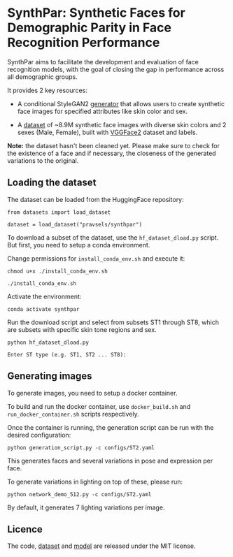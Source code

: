 # SynthPar: Synthetic Faces for Demographic Parity in Face Recognition Performance 

SynthPar aims to facilitate the development and evaluation of face recognition models, with the goal of closing the gap in performance across all demographic groups.

It provides 2 key resources:

- A conditional StyleGAN2 [generator](https://huggingface.co/pravsels/synthpar) that allows users to create synthetic face images for specified attributes like skin color and sex.
    
- A [dataset](https://huggingface.co/datasets/pravsels/synthpar) of ~8.9M synthetic face images with diverse skin colors and 2 sexes (Male, Female), built with [VGGFace2](https://github.com/ox-vgg/vgg_face2) dataset and labels.


**Note:** the dataset hasn't been cleaned yet. Please make sure to check for the existence of a face and if necessary, the closeness of the generated variations to the original. 

## Loading the dataset

The dataset can be loaded from the HuggingFace repository:

```
from datasets import load_dataset

dataset = load_dataset("pravsels/synthpar")
```

To download a subset of the dataset, use the `hf_dataset_dload.py` script. But first, you need to setup a conda environment. 

Change permissions for `install_conda_env.sh` and execute it:
```
chmod u+x ./install_conda_env.sh

./install_conda_env.sh
```

Activate the environment:
```
conda activate synthpar
```

Run the download script and select from subsets ST1 through ST8, which are subsets with specific skin tone regions and sex. 
```
python hf_dataset_dload.py

Enter ST type (e.g. ST1, ST2 ... ST8):
```


## Generating images 

To generate images, you need to setup a docker container. 

To build and run the docker container, use `docker_build.sh` and `run_docker_container.sh` scripts respectively.

Once the container is running, the generation script can be run with the desired configuration:
```
python generation_script.py -c configs/ST2.yaml
```
This generates faces and several variations in pose and expression per face. 


To generate variations in lighting on top of these, please run: 
```
python network_demo_512.py -c configs/ST2.yaml
```
By default, it generates 7 lighting variations per image. 

## Licence 

The code, [dataset](https://huggingface.co/datasets/pravsels/synthpar) and [model](https://huggingface.co/pravsels/synthpar) are released under the MIT license. 

